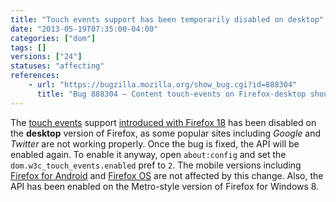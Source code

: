 ```yaml
---
title: "Touch events support has been temporarily disabled on desktop"
date: "2013-05-19T07:35:00-04:00"
categories: ["dom"]
tags: []
versions: ["24"]
statuses: "affecting"
references:
    - url: "https://bugzilla.mozilla.org/show_bug.cgi?id=888304"
      title: "Bug 888304 – Content touch-events on Firefox-desktop should be disabled until we can support them properly"
---
```

The [touch events](https://developer.mozilla.org/docs/Web/Guide/API/DOM/Events/Touch_events) support [introduced with Firefox 18](https://www.fxsitecompat.dev/en-CA/docs/2012/moztouch-events-were-removed-in-favour-of-the-standard-touch-events/) has been disabled on the **desktop** version of Firefox, as some popular sites including *Google* and *Twitter* are not working properly. Once the bug is fixed, the API will be enabled again. To enable it anyway, open `about:config` and set the `dom.w3c_touch_events.enabled` pref to `2`. The mobile versions including [Firefox for Android](https://developer.mozilla.org/docs/Mozilla/Firefox_for_Android) and [Firefox OS](https://developer.mozilla.org/docs/Mozilla/Firefox_OS) are not affected by this change. Also, the API has been enabled on the Metro-style version of Firefox for Windows 8.
